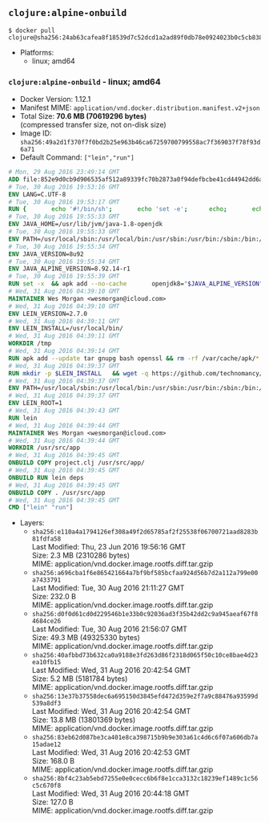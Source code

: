 ## `clojure:alpine-onbuild`

```console
$ docker pull clojure@sha256:24ab63cafea8f18539d7c52dcd1a2ad89f0db78e0924023b0c5cb83807bc3d9d
```

-	Platforms:
	-	linux; amd64

### `clojure:alpine-onbuild` - linux; amd64

-	Docker Version: 1.12.1
-	Manifest MIME: `application/vnd.docker.distribution.manifest.v2+json`
-	Total Size: **70.6 MB (70619296 bytes)**  
	(compressed transfer size, not on-disk size)
-	Image ID: `sha256:49a2d1f370f7f0bd2b25e963b46ca67259700799558ac7f369037f78f93d6a71`
-	Default Command: `["lein","run"]`

```dockerfile
# Mon, 29 Aug 2016 23:49:14 GMT
ADD file:852e9d0cb9d906535af512a89339fc70b2873a0f94defbcbe41cd44942dd6ac8 in / 
# Tue, 30 Aug 2016 19:53:16 GMT
ENV LANG=C.UTF-8
# Tue, 30 Aug 2016 19:53:17 GMT
RUN { 		echo '#!/bin/sh'; 		echo 'set -e'; 		echo; 		echo 'dirname "$(dirname "$(readlink -f "$(which javac || which java)")")"'; 	} > /usr/local/bin/docker-java-home 	&& chmod +x /usr/local/bin/docker-java-home
# Tue, 30 Aug 2016 19:55:33 GMT
ENV JAVA_HOME=/usr/lib/jvm/java-1.8-openjdk
# Tue, 30 Aug 2016 19:55:33 GMT
ENV PATH=/usr/local/sbin:/usr/local/bin:/usr/sbin:/usr/bin:/sbin:/bin:/usr/lib/jvm/java-1.8-openjdk/jre/bin:/usr/lib/jvm/java-1.8-openjdk/bin
# Tue, 30 Aug 2016 19:55:34 GMT
ENV JAVA_VERSION=8u92
# Tue, 30 Aug 2016 19:55:34 GMT
ENV JAVA_ALPINE_VERSION=8.92.14-r1
# Tue, 30 Aug 2016 19:55:39 GMT
RUN set -x 	&& apk add --no-cache 		openjdk8="$JAVA_ALPINE_VERSION" 	&& [ "$JAVA_HOME" = "$(docker-java-home)" ]
# Wed, 31 Aug 2016 04:39:10 GMT
MAINTAINER Wes Morgan <wesmorgan@icloud.com>
# Wed, 31 Aug 2016 04:39:10 GMT
ENV LEIN_VERSION=2.7.0
# Wed, 31 Aug 2016 04:39:11 GMT
ENV LEIN_INSTALL=/usr/local/bin/
# Wed, 31 Aug 2016 04:39:11 GMT
WORKDIR /tmp
# Wed, 31 Aug 2016 04:39:14 GMT
RUN apk add --update tar gnupg bash openssl && rm -rf /var/cache/apk/*
# Wed, 31 Aug 2016 04:39:37 GMT
RUN mkdir -p $LEIN_INSTALL   && wget -q https://github.com/technomancy/leiningen/archive/$LEIN_VERSION.tar.gz   && echo "Comparing archive checksum ..."   && echo "b4624548ada176c1d122dd9867a1bed09706fcd0 *$LEIN_VERSION.tar.gz" | sha1sum -c -   && mkdir ./leiningen   && tar -xzf $LEIN_VERSION.tar.gz  -C ./leiningen/ --strip-components=1   && mv leiningen/bin/lein-pkg $LEIN_INSTALL/lein   && rm -rf $LEIN_VERSION.tar.gz ./leiningen   && chmod 0755 $LEIN_INSTALL/lein   && wget -q https://github.com/technomancy/leiningen/releases/download/$LEIN_VERSION/leiningen-$LEIN_VERSION-standalone.zip   && wget -q https://github.com/technomancy/leiningen/releases/download/$LEIN_VERSION/leiningen-$LEIN_VERSION-standalone.zip.asc   && gpg --keyserver pool.sks-keyservers.net --recv-key 2E708FB2FCECA07FF8184E275A92E04305696D78   && echo "Verifying Jar file signature ..."   && gpg --verify leiningen-$LEIN_VERSION-standalone.zip.asc   && rm leiningen-$LEIN_VERSION-standalone.zip.asc   && mkdir -p /usr/share/java   && mv leiningen-$LEIN_VERSION-standalone.zip /usr/share/java/leiningen-$LEIN_VERSION-standalone.jar
# Wed, 31 Aug 2016 04:39:37 GMT
ENV PATH=/usr/local/sbin:/usr/local/bin:/usr/sbin:/usr/bin:/sbin:/bin:/usr/lib/jvm/java-1.8-openjdk/jre/bin:/usr/lib/jvm/java-1.8-openjdk/bin:/usr/local/bin/
# Wed, 31 Aug 2016 04:39:37 GMT
ENV LEIN_ROOT=1
# Wed, 31 Aug 2016 04:39:43 GMT
RUN lein
# Wed, 31 Aug 2016 04:39:44 GMT
MAINTAINER Wes Morgan <wesmorgan@icloud.com>
# Wed, 31 Aug 2016 04:39:44 GMT
WORKDIR /usr/src/app
# Wed, 31 Aug 2016 04:39:45 GMT
ONBUILD COPY project.clj /usr/src/app/
# Wed, 31 Aug 2016 04:39:45 GMT
ONBUILD RUN lein deps
# Wed, 31 Aug 2016 04:39:45 GMT
ONBUILD COPY . /usr/src/app
# Wed, 31 Aug 2016 04:39:45 GMT
CMD ["lein" "run"]
```

-	Layers:
	-	`sha256:e110a4a1794126ef308a49f2d65785af2f25538f06700721aad8283b81fdfa58`  
		Last Modified: Thu, 23 Jun 2016 19:56:16 GMT  
		Size: 2.3 MB (2310286 bytes)  
		MIME: application/vnd.docker.image.rootfs.diff.tar.gzip
	-	`sha256:a696cba1f6e865421664a7bf9bf585bcfaa924d56b7d2a112a799e00a7433791`  
		Last Modified: Tue, 30 Aug 2016 21:11:27 GMT  
		Size: 232.0 B  
		MIME: application/vnd.docker.image.rootfs.diff.tar.gzip
	-	`sha256:d0f0d61cd0d229546b1e33b0c92036ad3f35b42dd2c9a945aeaf67f84684ce26`  
		Last Modified: Tue, 30 Aug 2016 21:56:07 GMT  
		Size: 49.3 MB (49325330 bytes)  
		MIME: application/vnd.docker.image.rootfs.diff.tar.gzip
	-	`sha256:40afbbd73b632ca0a9188e3fd263d86f2318d065f50c10ce8bae4d23ea10fb15`  
		Last Modified: Wed, 31 Aug 2016 20:42:54 GMT  
		Size: 5.2 MB (5181784 bytes)  
		MIME: application/vnd.docker.image.rootfs.diff.tar.gzip
	-	`sha256:13e37b37558dec6a695150d3845efd472d359e2f7a9c88476a93599d539a8df3`  
		Last Modified: Wed, 31 Aug 2016 20:42:54 GMT  
		Size: 13.8 MB (13801369 bytes)  
		MIME: application/vnd.docker.image.rootfs.diff.tar.gzip
	-	`sha256:83eb62d087be3ca401e8ca398715b9b9e303a61c4d6c6f07a606db7a15adae12`  
		Last Modified: Wed, 31 Aug 2016 20:42:53 GMT  
		Size: 168.0 B  
		MIME: application/vnd.docker.image.rootfs.diff.tar.gzip
	-	`sha256:8bf4c23ab5ebd7255e0e0cecc6b6f8e1cca3132c18239ef1489c1c56c5c670f8`  
		Last Modified: Wed, 31 Aug 2016 20:44:18 GMT  
		Size: 127.0 B  
		MIME: application/vnd.docker.image.rootfs.diff.tar.gzip
